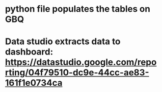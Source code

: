 # python file populates the tables on GBQ
# Data studio extracts data to dashboard: https://datastudio.google.com/reporting/04f79510-dc9e-44cc-ae83-161f1e0734ca
